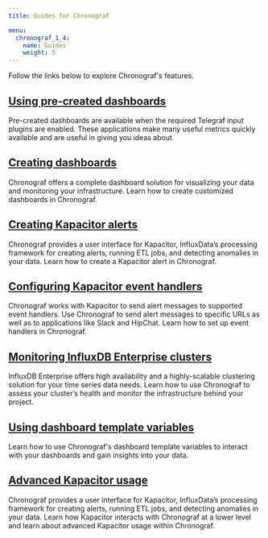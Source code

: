 ```yaml
---
title: Guides for Chronograf

menu:
  chronograf_1_4:
    name: Guides
    weight: 5
---
```


Follow the links below to explore Chronograf's features.

## [Using pre-created dashboards](/chronograf/latest/administration/using-precreated-dashboards/)
Pre-created dashboards are available when the required Telegraf input plugins are enabled. These applications make many useful metrics quickly available and are useful in giving you ideas about  

## [Creating dashboards](/chronograf/latest/guides/create-a-dashboard/)
Chronograf offers a complete dashboard solution for visualizing your data and monitoring your infrastructure.
Learn how to create customized dashboards in Chronograf.

## [Creating Kapacitor alerts](/chronograf/latest/guides/create-a-kapacitor-alert/)
Chronograf provides a user interface for Kapacitor, InfluxData’s processing framework for creating alerts, running ETL jobs, and detecting anomalies in your data.
Learn how to create a Kapacitor alert in Chronograf.

## [Configuring Kapacitor event handlers](/chronograf/latest/guides/configure-kapacitor-event-handlers/)
Chronograf works with Kapacitor to send alert messages to supported event handlers.
Use Chronograf to send alert messages to specific URLs as well as to applications like Slack and HipChat.
Learn how to set up event handlers in Chronograf.

## [Monitoring InfluxDB Enterprise clusters](/chronograf/latest/guides/monitoring-influxenterprise-clusters/)
InfluxDB Enterprise offers high availability and a highly-scalable clustering solution for your time series data needs.
Learn how to use Chronograf to assess your cluster’s health and monitor the infrastructure behind your project.

## [Using dashboard template variables](/chronograf/latest/guides/dashboard-template-variables/)
Learn how to use Chronograf's dashboard template variables to interact with your dashboards and gain insights into your data.

## [Advanced Kapacitor usage](/chronograf/latest/guides/advanced-kapacitor/)
Chronograf provides a user interface for Kapacitor, InfluxData’s processing framework for creating alerts, running ETL jobs, and detecting anomalies in your data.
Learn how Kapacitor interacts with Chronograf at a lower level and learn about advanced Kapacitor usage within Chronograf.
